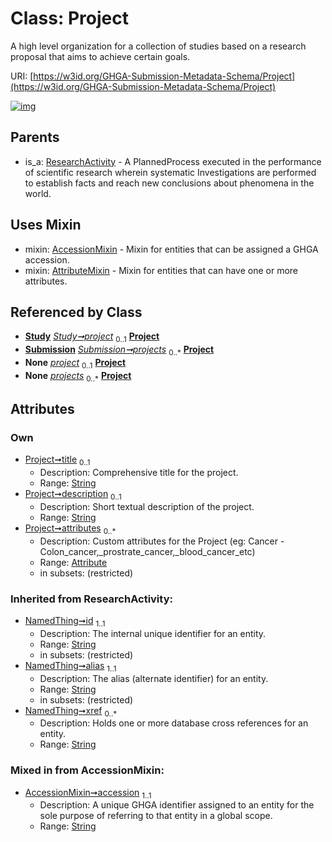 
# Class: Project


A high level organization for a collection of studies based on a research proposal that aims to achieve certain goals.

URI: [https://w3id.org/GHGA-Submission-Metadata-Schema/Project](https://w3id.org/GHGA-Submission-Metadata-Schema/Project)


[![img](https://yuml.me/diagram/nofunky;dir:TB/class/[Submission],[Study],[ResearchActivity],[Attribute]<attributes%200..*-++[Project&#124;title:string%20%3F;description:string%20%3F;accession:string;id(i):string;alias(i):string;xref(i):string%20*],[Study]++-%20project%200..1>[Project],[Submission]++-%20projects%200..*>[Project],[Study]-%20project(i)%200..1>[Project],[Submission]-%20projects(i)%200..*>[Project],[Project]uses%20-.->[AccessionMixin],[Project]uses%20-.->[AttributeMixin],[ResearchActivity]^-[Project],[AttributeMixin],[Attribute],[AccessionMixin])](https://yuml.me/diagram/nofunky;dir:TB/class/[Submission],[Study],[ResearchActivity],[Attribute]<attributes%200..*-++[Project&#124;title:string%20%3F;description:string%20%3F;accession:string;id(i):string;alias(i):string;xref(i):string%20*],[Study]++-%20project%200..1>[Project],[Submission]++-%20projects%200..*>[Project],[Study]-%20project(i)%200..1>[Project],[Submission]-%20projects(i)%200..*>[Project],[Project]uses%20-.->[AccessionMixin],[Project]uses%20-.->[AttributeMixin],[ResearchActivity]^-[Project],[AttributeMixin],[Attribute],[AccessionMixin])

## Parents

 *  is_a: [ResearchActivity](ResearchActivity.md) - A PlannedProcess executed in the performance of scientific research wherein systematic Investigations are performed to establish facts and reach new conclusions about phenomena in the world.

## Uses Mixin

 *  mixin: [AccessionMixin](AccessionMixin.md) - Mixin for entities that can be assigned a GHGA accession.
 *  mixin: [AttributeMixin](AttributeMixin.md) - Mixin for entities that can have one or more attributes.

## Referenced by Class

 *  **[Study](Study.md)** *[Study➞project](Study_project.md)*  <sub>0..1</sub>  **[Project](Project.md)**
 *  **[Submission](Submission.md)** *[Submission➞projects](Submission_projects.md)*  <sub>0..\*</sub>  **[Project](Project.md)**
 *  **None** *[project](project.md)*  <sub>0..1</sub>  **[Project](Project.md)**
 *  **None** *[projects](projects.md)*  <sub>0..\*</sub>  **[Project](Project.md)**

## Attributes


### Own

 * [Project➞title](Project_title.md)  <sub>0..1</sub>
     * Description: Comprehensive title for the project.
     * Range: [String](types/String.md)
 * [Project➞description](Project_description.md)  <sub>0..1</sub>
     * Description: Short textual description of the project.
     * Range: [String](types/String.md)
 * [Project➞attributes](Project_attributes.md)  <sub>0..\*</sub>
     * Description: Custom attributes for the Project  (eg: Cancer - Colon_cancer,_prostrate_cancer,_blood_cancer_etc)
     * Range: [Attribute](Attribute.md)
     * in subsets: (restricted)

### Inherited from ResearchActivity:

 * [NamedThing➞id](NamedThing_id.md)  <sub>1..1</sub>
     * Description: The internal unique identifier for an entity.
     * Range: [String](types/String.md)
     * in subsets: (restricted)
 * [NamedThing➞alias](NamedThing_alias.md)  <sub>1..1</sub>
     * Description: The alias (alternate identifier) for an entity.
     * Range: [String](types/String.md)
     * in subsets: (restricted)
 * [NamedThing➞xref](NamedThing_xref.md)  <sub>0..\*</sub>
     * Description: Holds one or more database cross references for an entity.
     * Range: [String](types/String.md)

### Mixed in from AccessionMixin:

 * [AccessionMixin➞accession](AccessionMixin_accession.md)  <sub>1..1</sub>
     * Description: A unique GHGA identifier assigned to an entity for the sole purpose of referring to that entity in a global scope.
     * Range: [String](types/String.md)
